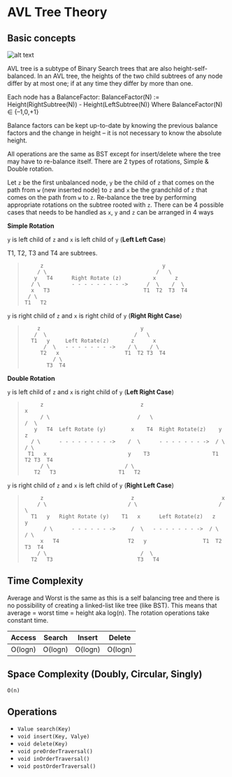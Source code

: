 # AVL Tree Theory


## Basic concepts

![alt text](https://upload.wikimedia.org/wikipedia/commons/thumb/a/ad/AVL-tree-wBalance_K.svg/320px-AVL-tree-wBalance_K.svg.png "AVL trees")

AVL tree is a subtype of Binary Search trees that are also height-self-balanced.
In an AVL tree, the heights of the two child subtrees of any node differ by at most one; if at any time they differ by more than one.

Each node has a BalanceFactor:
BalanceFactor(N) := Height(RightSubtree(N)) - Height(LeftSubtree(N))
Where
BalanceFactor(N) ∈ {–1,0,+1}

Balance factors can be kept up-to-date by knowing the previous balance factors and the change in height – it is not necessary to know the absolute height.

All operations are the same as BST except for insert/delete where the tree may have to re-balance itself. 
There are 2 types of rotations, Simple & Double rotation.

Let `z` be the first unbalanced node, `y` be the child of `z` that comes on the path from `w` (new inserted node) to `z` and
`x` be the grandchild of `z` that comes on the path from `w` to `z`.
Re-balance the tree by performing appropriate rotations on the subtree rooted with `z`. 
There can be 4 possible cases that needs to be handled as `x`, `y` and `z` can be arranged in 4 ways

**Simple Rotation**

`y` is left child of `z` and `x` is left child of `y` (**Left Left Case**)

T1, T2, T3 and T4 are subtrees.
 >          z                                      y 
 >         / \                                   /   \
 >        y   T4      Right Rotate (z)          x      z
 >       / \          - - - - - - - - ->      /  \    /  \ 
 >       x   T3                              T1  T2  T3  T4
 >      / \
 >     T1   T2

`y` is right child of `z` and `x` is right child of `y` (**Right Right Case**)


>         z                                y
>        /  \                            /   \ 
>       T1   y     Left Rotate(z)       z      x
>           /  \   - - - - - - - ->    / \    / \
>          T2   x                     T1  T2 T3  T4
>              / \
>            T3  T4

**Double Rotation**

`y` is left child of `z` and `x` is right child of `y` (**Left Right Case**)

>          z                               z                           x
>          / \                            /   \                        /  \ 
>        y   T4  Left Rotate (y)        x    T4  Right Rotate(z)    y      z
>       / \      - - - - - - - - ->    /  \      - - - - - - - ->  / \    / \
>      T1   x                          y    T3                    T1  T2 T3  T4
>          / \                        / \
>        T2   T3                    T1   T2


`y` is right child of `z` and `x` is left child of `y` (**Right Left Case**)

>          z                            z                            x
>         / \                          / \                          /  \ 
>       T1   y   Right Rotate (y)    T1   x      Left Rotate(z)   z      y
>           / \      - - - - - - ->     /  \   - - - - - - - ->  / \    / \
>          x   T4                      T2   y                  T1  T2  T3  T4
>         / \                              /  \
>       T2   T3                           T3   T4

## Time Complexity

Average and Worst is the same as this is a self balancing tree and
there is no possibility of creating a linked-list like tree (like BST). This means that average = worst time = height
aka log(n). The rotation operations take constant time.

| Access | Search | Insert | Delete |
|:-------:|:-------:|:-------:|:-------:|
| O(logn) | O(logn) | O(logn) | O(logn) |

## Space Complexity (Doubly, Circular, Singly)
`O(n)`

## Operations
- `Value search(Key)`
- `void insert(Key, Valye)`
- `void delete(Key)`
- `void preOrderTraversal()`
- `void inOrderTraversal()`
- `void postOrderTraversal()`

